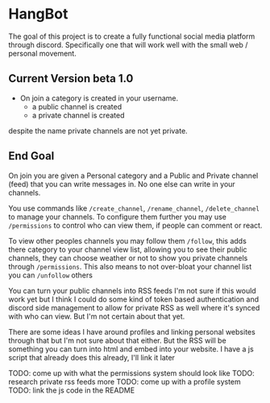 # HangBot

The goal of this project is to create a fully functional social media platform through discord. Specifically one that will work well with the small web / personal movement.

## Current Version beta 1.0
 - On join a category is created in your username.
   - a public channel is created
   - a private channel is created

despite the name private channels are not yet private.


## End Goal
On join you are given a Personal category and a Public and Private channel (feed) that you can write messages in. No one else can write in your channels.

You use commands like `/create_channel`, `/rename_channel`, `/delete_channel` to manage your channels. To configure them further you may use `/permissions` to control who can view them, if people can comment or react.

To view other peoples channels you may follow them `/follow`, this adds there category to your channel view list, allowing you to see their public channels, they can choose weather or not to show you private channels through `/permissions`. This also means to not over-bloat your channel list you can `/unfollow` others

You can turn your public channels into RSS feeds
I'm not sure if this would work yet but I think I could do some kind of token based authentication and discord side management to allow for private RSS as well where it's synced with who can view. But I'm not certain about that yet.

There are some ideas I have around profiles and linking personal websites through that but I'm not sure about that either. But the RSS will be something you can turn into html and embed into your website. I have a js script that already does this already, I'll link it later

TODO: come up with what the permissions system should look like
TODO: research private rss feeds more
TODO: come up with a profile system
TODO: link the js code in the README